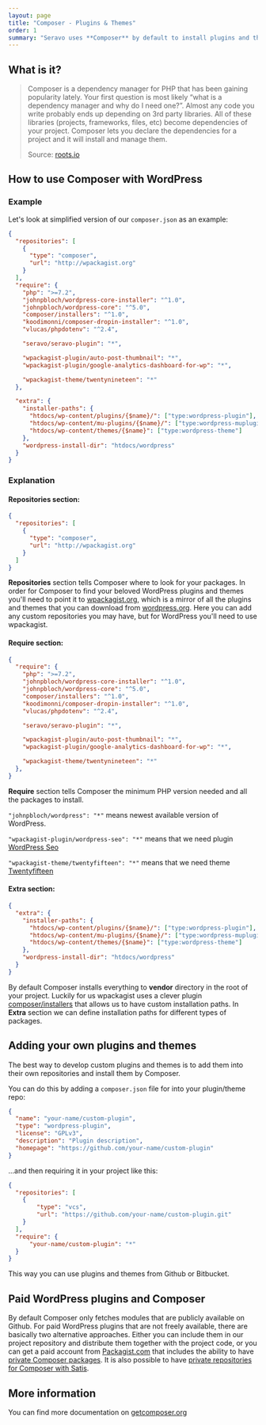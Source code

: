 ```yaml
---
layout: page
title: "Composer - Plugins & Themes"
order: 1
summary: "Seravo uses **Composer** by default to install plugins and themes. You don't have to use it, but it's pre-installed for you in case you want to have better management of your PHP code dependencies."
---
```


## What is it?
> Composer is a dependency manager for PHP that has been gaining popularity lately. Your first question is most likely “what is a dependency manager and why do I need one?”. Almost any code you write probably ends up depending on 3rd party libraries. All of these libraries (projects, frameworks, files, etc) become dependencies of your project. Composer lets you declare the dependencies for a project and it will install and manage them.
>
> Source: [roots.io](https://roots.io/using-composer-with-wordpress/)

## How to use Composer with WordPress

### Example
Let's look at simplified version of our `composer.json` as an example:

```json
{
  "repositories": [
    {
      "type": "composer",
      "url": "http://wpackagist.org"
    }
  ],
  "require": {
    "php": ">=7.2",
    "johnpbloch/wordpress-core-installer": "^1.0",
    "johnpbloch/wordpress-core": "^5.0",
    "composer/installers": "^1.0",
    "koodimonni/composer-dropin-installer": "^1.0",
    "vlucas/phpdotenv": "^2.4",

    "seravo/seravo-plugin": "*",

    "wpackagist-plugin/auto-post-thumbnail": "*",
    "wpackagist-plugin/google-analytics-dashboard-for-wp": "*",

    "wpackagist-theme/twentynineteen": "*"
  },

  "extra": {
    "installer-paths": {
      "htdocs/wp-content/plugins/{$name}/": ["type:wordpress-plugin"],
      "htdocs/wp-content/mu-plugins/{$name}/": ["type:wordpress-muplugin"],
      "htdocs/wp-content/themes/{$name}": ["type:wordpress-theme"]
    },
    "wordpress-install-dir": "htdocs/wordpress"
  }
}
```

### Explanation
#### Repositories section:
```json
{
  "repositories": [
    {
      "type": "composer",
      "url": "http://wpackagist.org"
    }
  ]
}
```
**Repositories** section tells Composer where to look for your packages. In order for Composer to find your beloved WordPress plugins and themes you'll need to point it to [wpackagist.org](http://wpackagist.org), which is a mirror of all the plugins and themes that you can download from [wordpress.org](http://wordpress.org/plugins/). Here you can add any custom repositories you may have, but for WordPress you'll need to use wpackagist.

#### Require section:
```json
{
  "require": {
    "php": ">=7.2",
    "johnpbloch/wordpress-core-installer": "^1.0",
    "johnpbloch/wordpress-core": "^5.0",
    "composer/installers": "^1.0",
    "koodimonni/composer-dropin-installer": "^1.0",
    "vlucas/phpdotenv": "^2.4",

    "seravo/seravo-plugin": "*",

    "wpackagist-plugin/auto-post-thumbnail": "*",
    "wpackagist-plugin/google-analytics-dashboard-for-wp": "*",

    "wpackagist-theme/twentynineteen": "*"
  },
}
```
**Require** section tells Composer the minimum PHP version needed and all the packages to install.

`"johnpbloch/wordpress": "*"` means newest available version of WordPress.

`"wpackagist-plugin/wordpress-seo": "*"` means that we need plugin [WordPress Seo](http://wordpress.org/plugins/wordpress-seo)

`"wpackagist-theme/twentyfifteen": "*"` means that we need theme [Twentyfifteen](http://wordpress.org/themes/twentyfifteen)

#### Extra section:
```json
{
  "extra": {
    "installer-paths": {
      "htdocs/wp-content/plugins/{$name}/": ["type:wordpress-plugin"],
      "htdocs/wp-content/mu-plugins/{$name}/": ["type:wordpress-muplugin"],
      "htdocs/wp-content/themes/{$name}": ["type:wordpress-theme"]
    },
    "wordpress-install-dir": "htdocs/wordpress"
  }
}
```
By default Composer installs everything to **vendor** directory in the root of your project. Luckily for us wpackagist uses a clever plugin [composer/installers](https://packagist.org/packages/composer/installers) that allows us to have custom installation paths. In **Extra** section we can define installation paths for different types of packages.

## Adding your own plugins and themes
The best way to develop custom plugins and themes is to add them into their own repositories and install them by Composer.

You can do this by adding a `composer.json` file for into your plugin/theme repo:

```json
{
  "name": "your-name/custom-plugin",
  "type": "wordpress-plugin",
  "license": "GPLv3",
  "description": "Plugin description",
  "homepage": "https://github.com/your-name/custom-plugin"
}
```

...and then requiring it in your project like this:

```json
{
  "repositories": [
    {
        "type": "vcs",
        "url": "https://github.com/your-name/custom-plugin.git"
    }
  ],
  "require": {
      "your-name/custom-plugin": "*"
  }
}
```

This way you can use plugins and themes from Github or Bitbucket.

## Paid WordPress plugins and Composer

By default Composer only fetches modules that are publicly available on Github. For paid WordPress plugins that are not freely available, there are basically two alternative approaches. Either you can include them in our project repository and distribute them together with the project code, or you can get a paid account from [Packagist.com](https://packagist.com/) that includes the ability to have [private Composer packages](https://packagist.com/features/private-vcs-packages). It is also possible to have [private repositories for Composer with Satis](https://getcomposer.org/doc/articles/handling-private-packages-with-satis.md).

## More information

You can find more documentation on [getcomposer.org](https://getcomposer.org/)
